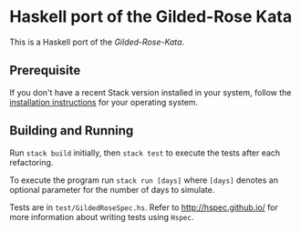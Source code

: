 # Haskell port of the Gilded-Rose Kata

This is a Haskell port of the _Gilded-Rose-Kata_.

## Prerequisite

If you don't have a recent Stack version installed in your system, follow the
[installation instructions](https://docs.haskellstack.org/en/stable/install_and_upgrade/)
for your operating system.

## Building and Running

Run `stack build` initially, then `stack test` to execute the tests after
each refactoring.

To execute the program run `stack run [days]` where `[days]` denotes an optional
parameter for the number of days to simulate.

Tests are in `test/GildedRoseSpec.hs`. Refer to http://hspec.github.io/ for
more information about writing tests using `Hspec`.

